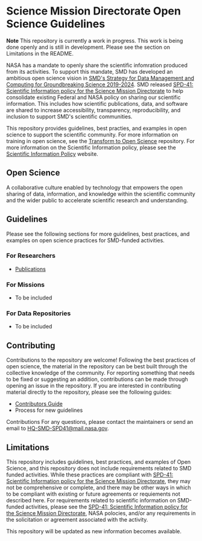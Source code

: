 # Science Mission Directorate Open Science Guidelines

**Note** 
This repository is currently a work in progress.  This work is being done openly and is still in development.  Please see the section on Limitations in the README.  


NASA has a mandate to openly share the scientific infomration produced from its activities.  To support this mandate, SMD has developed an ambitious open science vision in [SMD's Strategy for Data Management and Computing for Groundbreaking Science 2019-2024](https://science.nasa.gov/files/science-red/s3fs-public/atoms/files/SDMWG%20Strategy_Final.pdf). SMD released [SPD-41: Scientific Information policy for the Science Mission Directorate](https://science.nasa.gov/science-red/s3fs-public/atoms/files/Scientific%20Information%20policy%20SPD-41.pdf) to help consolidate existing Federal and NASA policy on sharing our scientific information.   This includes how scientific publications, data, and software are shared to increase accessibility, transparency, reproducibility, and inclusion to support SMD's scientific communities. 

This repository provides guidelines, best practies, and examples in open science to support the scientific community.  For more information on training in open science, see the [Transform to Open Science](https://github.com/nasa/Transform-to-Open-Science) repository.  For more information on the Scientific Information policy, please see the [Scientific Information Policy](https://science.nasa.gov/researchers/science-data/science-information-policy) website.  

## Open Science

A collaborative culture enabled by technology that empowers the open sharing of data, information, and knowledge within the scientific community and the wider public to accelerate scientific research and understanding.

## Guidelines 

Please see the following sections for more guidelines, best practices,  and examples on open science practices for SMD-funded activities.  

### For Researchers
* [Publications](research_publications.md)

### For Missions
* To be included

### For Data Repositories
* To be included

## Contributing

Contributions to the repository are welcome! Following the best practices of open science, the material in the repository can be best built through the collective knowledge of the community. For reporting something that needs to be fixed or suggesting an addition, contributions can be made through opening an issue in the repository. If you are interested in contributing material directly to the repository, please see the following guides:

* [Contributors Guide](Contributing)
* Process for new guidelines

Contributions 
For any questions, please contact the maintainers or send an email to <HQ-SMD-SPD41@mail.nasa.gov>. 

## Limitations

This repository includes guidelines, best practices, and examples of Open Science, and this repository does not include requirements related to SMD funded activities.  While these practices are compliant with [SPD-41: Scientific Information policy for the Science Mission Directorate](https://science.nasa.gov/science-red/s3fs-public/atoms/files/Scientific%20Information%20policy%20SPD-41.pdf), they may not be comprehensive or complete, and there may be other ways in which to be compliant with existing or future agreements or requiements not described here. For requirements related to scientific information on SMD-funded activities, please see the [SPD-41: Scientific Information policy for the Science Mission Directorate](https://science.nasa.gov/science-red/s3fs-public/atoms/files/Scientific%20Information%20policy%20SPD-41.pdf), NASA polocies, and/or any requirements in the solicitation or agreement associated with the activity.  

This repository will be updated as new information becomes available.



